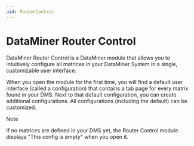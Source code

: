 ```yaml
---
uid: RouterControl
---
```


# DataMiner Router Control

DataMiner Router Control is a DataMiner module that allows you to intuitively configure all matrices in your DataMiner System in a single, customizable user interface.

When you open the module for the first time, you will find a default user interface (called a configuration) that contains a tab page for every matrix found in your DMS. Next to that default configuration, you can create additional configurations. All configurations (including the default) can be customized.

> [!NOTE]
> If no matrices are defined in your DMS yet, the Router Control module displays "This config is empty" when you open it.
